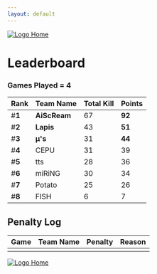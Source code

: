 ```yaml
---
layout: default
---
```


[ ![Logo](https://kanziebub.github.io/ProjectSEA/assets/images/bullet_rev.png) Home](https://kanziebub.github.io/ProjectSEA/)

# **Leaderboard**

### Games Played = 4

|  Rank  | Team Name             | Total Kill | **Points** |
|:-------|:----------------------|:-----------|:-----------|
| #**1** | **AiScReam** | 67 | **92** | 
| #**2** | **Lapis** | 43 | **51** | 
| #**3** | **μ's** | 31 | **44** | 
| #**4** | CEPU | 31 | 39 | 
| #**5** | tts | 28 | 36 | 
| #**6** | miRiNG | 30 | 34 | 
| #**7** | Potato | 25 | 26 | 
| #**8** | FISH | 6 | 7 | 
 

## Penalty Log 

|  Game  | Team Name | Penalty | Reason                |
|:-------|:----------|:--------|:----------------------| 
|    |    |    |    |


[ ![Logo](https://kanziebub.github.io/ProjectSEA/assets/images/bullet_rev.png) Home](https://kanziebub.github.io/ProjectSEA/)

